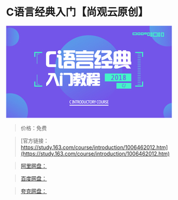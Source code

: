 # C语言经典入门【尚观云原创】

![img](../../../assets/study163/free/4961b1d1624d4c6e85d0a2ec28d2aa5f.jpg)

> 价格：免费

> [官方链接：https://study.163.com/course/introduction/1006462012.htm](https://study.163.com/course/introduction/1006462012.htm)

> [阿里网盘：]()

> [百度网盘：]()

> [夸克网盘：]()

